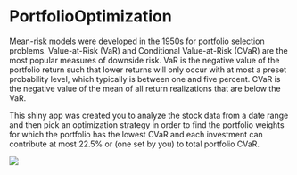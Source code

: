 # PortfolioOptimization
Mean-risk models were developed in the 1950s for portfolio selection problems. Value-at-Risk (VaR) and Conditional Value-at-Risk (CVaR) are the most popular measures of downside risk. VaR is the negative value of the portfolio return such that lower returns will only occur with at most a preset probability level, which typically is between one and five percent. CVaR is the negative value of the mean of all return realizations that are below the VaR.

This shiny app was created you to analyze the stock data from a date range and then pick an optimization strategy in order to find the portfolio weights for which the portfolio has the lowest CVaR and each investment can contribute at most 22.5% or (one set by you) to total portfolio CVaR.

<img src="https://raw.githubusercontent.com/OdinTech3/PortfolioOptimization/assets/screenshot-odintech3.shinyapps.io-2019.01.09-00-37-12.png"></img>

